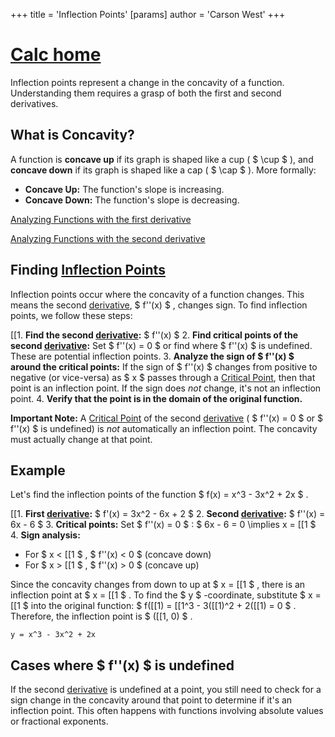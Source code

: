 +++
 title = 'Inflection Points'
[params]
	author = 'Carson West'
+++
# [Calc home](./../calc-home/)
Inflection points represent a change in the concavity of a function.  Understanding them requires a grasp of both the first and second derivatives.

## What is Concavity?

A function is **concave up** if its graph is shaped like a cup ( $ \cup $ ), and **concave down** if its graph is shaped like a cap ( $ \cap $ ).  More formally:

* **Concave Up:**  The function's slope is increasing.
* **Concave Down:** The function's slope is decreasing.

[Analyzing Functions with the first derivative](./../analyzing-functions-with-the-first-derivative/)

[Analyzing Functions with the second derivative](./../analyzing-functions-with-the-second-derivative/)


## Finding [Inflection Points](./../inflection-points/) 
Inflection points occur where the concavity of a function changes.  This means the second [derivative](./../derivative/),  $ f''(x) $ , changes sign.  To find inflection points, we follow these steps:

[[1. **Find the second [derivative](./../derivative/):**  $ f''(x) $ 
2. **Find critical points of the second [derivative](./../derivative/):** Set  $ f''(x) = 0 $  or find where  $ f''(x) $  is undefined.  These are potential inflection points.
3. **Analyze the sign of  $ f''(x) $  around the critical points:**  If the sign of  $ f''(x) $  changes from positive to negative (or vice-versa) as  $ x $  passes through a [Critical Point](./../critical-point/), then that point is an inflection point.  If the sign does *not* change, it's not an inflection point.
4. **Verify that the point is in the domain of the original function.**


**Important Note:**  A [Critical Point](./../critical-point/) of the second [derivative](./../derivative/) ( $ f''(x) = 0 $  or  $ f''(x) $  is undefined) is *not* automatically an inflection point. The concavity must actually change at that point.


## Example

Let's find the inflection points of the function  $ f(x) = x^3 - 3x^2 + 2x $ .

[[1. **First [derivative](./../derivative/):**  $ f'(x) = 3x^2 - 6x + 2 $ 
2. **Second [derivative](./../derivative/):**  $ f''(x) = 6x - 6 $ 
3. **Critical points:** Set  $ f''(x) = 0 $ :   $ 6x - 6 = 0 \implies x = [[1 $ 
4. **Sign analysis:**

   * For  $ x < [[1 $ ,  $ f''(x) < 0 $  (concave down)
   * For  $ x > [[1 $ ,  $ f''(x) > 0 $  (concave up)

Since the concavity changes from down to up at  $ x = [[1 $ , there is an inflection point at  $ x = [[1 $ .  To find the  $ y $ -coordinate, substitute  $ x = [[1 $  into the original function:  $ f([[1) = [[1^3 - 3([[1)^2 + 2([[1) = 0 $ .  Therefore, the inflection point is  $ ([[1, 0) $ .


```desmos-graph
y = x^3 - 3x^2 + 2x
```


##  Cases where  $ f''(x) $  is undefined

If the second [derivative](./../derivative/) is undefined at a point, you still need to check for a sign change in the concavity around that point to determine if it's an inflection point.  This often happens with functions involving absolute values or fractional exponents.
